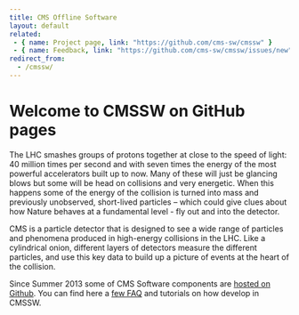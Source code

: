 ```yaml
---
title: CMS Offline Software
layout: default
related:
 - { name: Project page, link: "https://github.com/cms-sw/cmssw" }
 - { name: Feedback, link: "https://github.com/cms-sw/cmssw/issues/new" }
redirect_from:
  - /cmssw/ 
---
```


# Welcome to CMSSW on GitHub pages

The LHC smashes groups of protons together at close to the speed of light: 40
million times per second and with seven times the energy of the most powerful
accelerators built up to now. Many of these will just be glancing blows but
some will be head on collisions and very energetic. When this happens some of
the energy of the collision is turned into mass and previously unobserved,
short-lived particles – which could give clues about how Nature behaves at a
fundamental level - fly out and into the detector.

CMS is a particle detector that is designed to see a wide range of particles
and phenomena produced in high-energy collisions in the LHC. Like a cylindrical
onion, different layers of detectors measure the different particles, and use
this key data to build up a picture of events at the heart of the collision.

Since Summer 2013 some of CMS Software components are [hosted on
Github](https://github.com/cms-sw). You can find here a [few FAQ](faq.html)
and tutorials on how develop in CMSSW.
